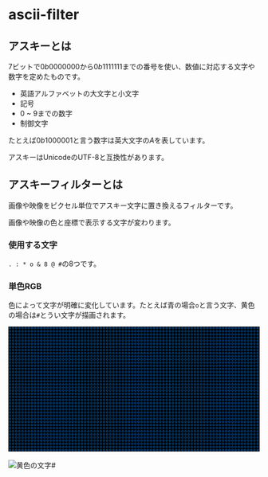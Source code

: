# ascii-filter

## アスキーとは

$7$ビットで$0b0000000$から$0b1111111$までの番号を使い、数値に対応する文字や数字を定めたものです。

- 英語アルファベットの大文字と小文字
- 記号
- $0$ ~ $9$までの数字
- 制御文字

たとえば$0b1000001$と言う数字は英大文字の$A$を表しています。

アスキーはUnicodeのUTF-8と互換性があります。

## アスキーフィルターとは

画像や映像をピクセル単位でアスキー文字に置き換えるフィルターです。

画像や映像の色と座標で表示する文字が変わります。

### 使用する文字

`. : * o & 8 @ #`の8つです。

### 単色RGB

色によって文字が明確に変化しています。たとえば青の場合```o```と言う文字、黄色の場合は```#```とうい文字が描画されます。

![青の文字o](./image/Blue.png)

![黄色の文字#](./image/Yello.png)
